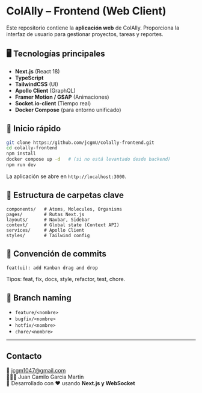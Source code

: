 # ColAlly – Frontend (Web Client)

Este repositorio contiene la **aplicación web** de ColAlly. Proporciona la interfaz de usuario para gestionar proyectos, tareas y reportes.

## 🖥️ Tecnologías principales

- **Next.js** (React 18)
- **TypeScript**
- **TailwindCSS** (UI)
- **Apollo Client** (GraphQL)
- **Framer Motion / GSAP** (Animaciones)
- **Socket.io‑client** (Tiempo real)
- **Docker Compose** (para entorno unificado)

## 🚀 Inicio rápido

```bash
git clone https://github.com/jcgmU/colally-frontend.git
cd colally-frontend
npm install
docker compose up -d   # (si no está levantado desde backend)
npm run dev
```

La aplicación se abre en `http://localhost:3000`.

## 📂 Estructura de carpetas clave

```
components/   # Atoms, Molecules, Organisms
pages/        # Rutas Next.js
layouts/      # Navbar, Sidebar
context/      # Global state (Context API)
services/     # Apollo Client
styles/       # Tailwind config
```

## 🔑 Convención de commits

`feat(ui): add Kanban drag and drop`

Tipos: feat, fix, docs, style, refactor, test, chore.

## 📝 Branch naming

- `feature/<nombre>`
- `bugfix/<nombre>`
- `hotfix/<nombre>`
- `chore/<nombre>`

---

## Contacto

📧 jcgm1047@gmail.com  
👨🏻‍💻 Juan Camilo Garcia Martin  
🚀 Desarrollado con ❤️ usando **Next.js y WebSocket**

